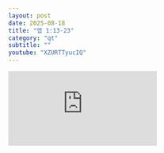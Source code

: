 ```yaml
---
layout: post
date: 2025-08-18
title: "엡 1:13-23"
category: "qt"
subtitle: ""
youtube: "XZURTTyucIQ"
---
```


<div class="youtube margin-large">
    <iframe src="https://www.youtube.com/embed/XZURTTyucIQ" title="YouTube video player" frameborder="0" allow="accelerometer; autoplay; clipboard-write; encrypted-media; gyroscope; picture-in-picture; web-share" allowfullscreen></iframe>
</div>

